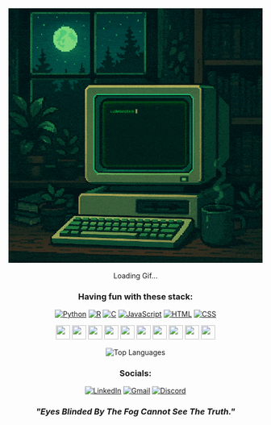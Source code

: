 <div align="center">

<div>
    <img src="https://github.com/LuChristCho/LuChristCho/raw/main/assets/term.gif" 
         onload="this.nextElementSibling.style.display='none'" 
         onerror="this.nextElementSibling.textContent='Failed to load GIF'">
    <p>Loading Gif...</p>
</div>

### Having fun with these stack:

[![Python](https://skillicons.dev/icons?i=python)](https://www.python.org/)
[![R](https://skillicons.dev/icons?i=r)](https://www.r-project.org/)
[![C](https://skillicons.dev/icons?i=c)](https://en.wikipedia.org/wiki/C_(programming_language))
[![JavaScript](https://skillicons.dev/icons?i=js)](https://developer.mozilla.org/en-US/docs/Web/JavaScript)
[![HTML](https://skillicons.dev/icons?i=html)](https://developer.mozilla.org/en-US/docs/Web/HTML)
[![CSS](https://skillicons.dev/icons?i=css)](https://developer.mozilla.org/en-US/docs/Web/CSS)

[<img src="https://skillicons.dev/icons?i=cpp" width="28" height="28">](https://isocpp.org/)
[<img src="https://skillicons.dev/icons?i=kotlin" width="28" height="28">](https://kotlinlang.org/)
[<img src="https://skillicons.dev/icons?i=latex" width="28" height="28">](https://www.latex-project.org/)
[<img src="https://skillicons.dev/icons?i=matlab" width="28" height="28">](https://www.mathworks.com/products/matlab.html)
[<img src="https://skillicons.dev/icons?i=git" width="28" height="28">](https://git-scm.com/)
[<img src="https://skillicons.dev/icons?i=docker" width="28" height="28">](https://www.docker.com/)
[<img src="https://skillicons.dev/icons?i=sqlite" width="28" height="28">](https://sqlite.org/)
[<img src="https://skillicons.dev/icons?i=flask" width="28" height="28">](https://flask.palletsprojects.com/)
[<img src="https://skillicons.dev/icons?i=pytorch" width="28" height="28">](https://pytorch.org/)
[<img src="https://skillicons.dev/icons?i=tensorflow" width="28" height="28">](https://www.tensorflow.org/)

![Top Languages](https://github-readme-stats.vercel.app/api/top-langs/?username=LuChristCho&layout=compact&hide=Jupyter%20Notebook&theme=radical&random=12345)

### Socials:

[![LinkedIn](https://skillicons.dev/icons?i=linkedin)](https://linkedin.com/in/masihsheikhi)
[![Gmail](https://skillicons.dev/icons?i=gmail)](mailto:masihsheikhii@gmail.com)
[![Discord](https://skillicons.dev/icons?i=discord)](https://discordapp.com/users/luchristcho)

### 

_*<h3>"Eyes Blinded By The Fog Cannot See The Truth."</h3>*_

</div>
